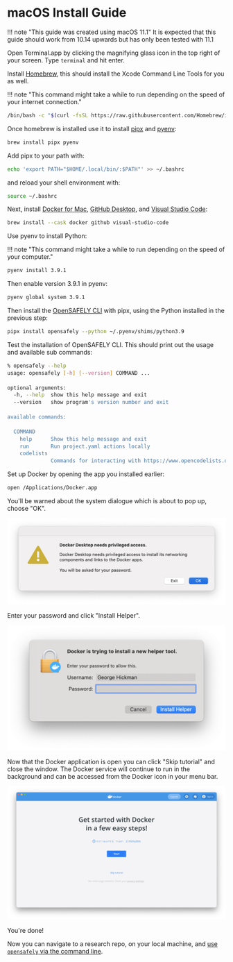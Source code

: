 # macOS Install Guide

!!! note "This guide was created using macOS 11.1"
    It is expected that this guide should work from 10.14 upwards but has only been tested with 11.1

Open Terminal.app by clicking the magnifying glass icon in the top right of your screen.
Type `terminal` and hit enter.

Install [Homebrew](https://brew.sh/), this should install the Xcode Command Line Tools for you as well.

!!! note "This command might take a while to run depending on the speed of your internet connection."

```bash
/bin/bash -c "$(curl -fsSL https://raw.githubusercontent.com/Homebrew/install/HEAD/install.sh)"
```

Once homebrew is installed use it to install [pipx](https://pipxproject.github.io/pipx/) and [pyenv](https://github.com/pyenv/pyenv):

```bash
brew install pipx pyenv
```

Add pipx to your path with:

```bash
echo 'export PATH="$HOME/.local/bin/:$PATH"' >> ~/.bashrc
```

and reload your shell environment with:

```bash
source ~/.bashrc
```

Next, install [Docker for Mac](https://docs.docker.com/docker-for-mac/install/), [GitHub Desktop](https://desktop.github.com/), and [Visual Studio Code](https://code.visualstudio.com/):

```bash
brew install --cask docker github visual-studio-code
```

Use pyenv to install Python:

!!! note "This command might take a while to run depending on the speed of your computer."

```bash
pyenv install 3.9.1
```

Then enable version 3.9.1 in pyenv:

```bash
pyenv global system 3.9.1
```

Then install the [OpenSAFELY CLI](../opensafely-cli) with pipx, using the Python installed in the previous step:

```bash
pipx install opensafely --python ~/.pyenv/shims/python3.9
```

Test the installation of OpenSAFELY CLI.
This should print out the usage and available sub commands:

```bash
% opensafely --help
usage: opensafely [-h] [--version] COMMAND ...

optional arguments:
  -h, --help  show this help message and exit
  --version   show program's version number and exit

available commands:

  COMMAND
    help      Show this help message and exit
    run       Run project.yaml actions locally
    codelists
              Commands for interacting with https://www.opencodelists.org/
```

Set up Docker by opening the app you installed earlier:

```bash
open /Applications/Docker.app
```

You'll be warned about the system dialogue which is about to pop up, choose "OK".

![macOS prompting for Docker's privileged access.](./images/macos-docker-privileges-escalation-warning.png)


Enter your password and click "Install Helper".

![macOS prompting that Docker is installing a new helper tool.](./images/macos-docker-privileges-escalation.png)


Now that the Docker application is open you can click "Skip tutorial" and close the window.
The Docker service will continue to run in the background and can be accessed from the Docker icon in your menu bar.

![macOS Docker's getting started screen.](./images/macos-docker-skip-intro.png)


You're done!

Now you can navigate to a research repo, on your local machine, and [use `opensafely` via the command line](../opensafely-cli/#using-opensafely-at-the-command-line).
